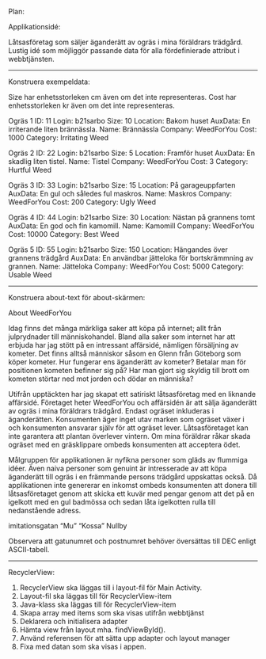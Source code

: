 Plan:

Applikationsidé:

Låtsasföretag som säljer äganderätt av ogräs i mina föräldrars trädgård.
Lustig idé som möjliggör passande data för alla fördefinierade attribut i webbtjänsten.


----------------------------------------------------------------------------------------------------
Konstruera exempeldata:

Size har enhetsstorleken cm även om det inte representeras.
Cost har enhetsstorleken kr även om det inte representeras.

Ogräs 1
ID: 11
Login: b21sarbo
Size: 10
Location: Bakom huset
AuxData: En irriterande liten brännässla.
Name: Brännässla
Company: WeedForYou
Cost: 1000
Category: Irritating Weed

Ogräs 2
ID: 22
Login: b21sarbo
Size: 5
Location: Framför huset
AuxData: En skadlig liten tistel.
Name: Tistel
Company: WeedForYou
Cost: 3
Category: Hurtful Weed

Ogräs 3
ID: 33
Login: b21sarbo
Size: 15
Location: På garageuppfarten
AuxData: En gul och således ful maskros.
Name: Maskros
Company: WeedForYou
Cost: 200
Category: Ugly Weed

Ogräs 4
ID: 44
Login: b21sarbo
Size: 30
Location: Nästan på grannens tomt
AuxData: En god och fin kamomill.
Name: Kamomill
Company: WeedForYou
Cost: 10000
Category: Best Weed

Ogräs 5
ID: 55
Login: b21sarbo
Size: 150
Location: Hängandes över grannens trädgård
AuxData: En användbar jätteloka för bortskrämmning av grannen.
Name: Jätteloka
Company: WeedForYou
Cost: 5000
Category: Usable Weed


----------------------------------------------------------------------------------------------------
Konstruera about-text för about-skärmen:

About WeedForYou

Idag finns det många märkliga saker att köpa på internet; allt från julprydnader till människohandel.
Bland alla saker som internet har att erbjuda har jag stött på en intressant affärsidé, nämligen försäljning av kometer.
Det finns alltså människor såsom en Glenn från Göteborg som köper kometer. Hur fungerar ens äganderätt av kometer?
Betalar man för positionen kometen befinner sig på? Har man gjort sig skyldig till brott om kometen störtar
ned mot jorden och dödar en människa?

Utifrån upptäckten har jag skapat ett satiriskt låtsasföretag med en liknande affärsidé. Företaget heter WeedForYou
och affärsidén är att sälja äganderätt av ogräs i mina föräldrars trädgård. Endast ogräset inkluderas i äganderätten.
Konsumenten äger inget utav marken som ogräset växer i och konsumenten ansvarar själv för att ogräset lever.
Låtsasföretaget kan inte garantera att plantan överlever vintern.
Om mina föräldrar råkar skada ogräset med en gräsklippare ombeds konsumenten att acceptera ödet.

Målgruppen för applikationen är nyfikna personer som gläds av flummiga idéer.
Även naiva personer som genuint är intresserade av att köpa äganderätt till ogräs i en främmande persons trädgård uppskattas också.
Då applikationen inte genererar en inkomst ombeds konsumenten att donera till låtsasföretaget genom att skicka ett
kuvär med pengar genom att det på en igelkott med en gul badmössa och sedan låta igelkotten rulla till nedanstående adress.

imitationsgatan “Mu”
“Kossa” Nullby

Observera att gatunumret och postnumret behöver översättas till DEC enligt ASCII-tabell.


----------------------------------------------------------------------------------------------------
RecyclerView:
1. RecyclerView ska läggas till i layout-fil för Main Activity.
2. Layout-fil ska läggas till för RecyclerView-item
3. Java-klass ska läggas till för RecyclerView-item
4. Skapa array med items som ska visas utifrån webbtjänst
5. Deklarera och initialisera adapter
6. Hämta view från layout mha. findViewById().
7. Använd referensen för att sätta upp adapter och layout manager
8. Fixa med datan som ska visas i appen.
